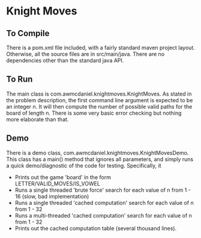 Knight Moves
===

To Compile
---

There is a pom.xml file included, with a fairly standard maven project layout. Otherwise, all the source files are in src/main/java. There are no dependencies other than the standard java API.  

To Run
---

The main class is com.awmcdaniel.knightmoves.KnightMoves. As stated in the problem description, the first command line argument is expected to be an integer n.
It will then compute the number of possible valid paths for the board of length n. There is some very basic error checking but nothing more elaborate than that. 

Demo
---

There is a demo class, com.awmcdaniel.knightmoves.KnightMovesDemo. This class has a main() method that ignores all parameters, and simply runs a quick demo/diagnostic of the code for testing. Specifically, it

- Prints out the game 'board' in the form LETTER/VALID_MOVES/IS_VOWEL
- Runs a single threaded 'brute force' search for each value of n from 1 - 16 (slow, bad implementation)
- Runs a single threaded 'cached computation' search for each value of n from 1 - 32
- Runs a multi-threaded 'cached computation' search for each value of n from 1 - 32
- Prints out the cached computation table (several thousand lines).

 
